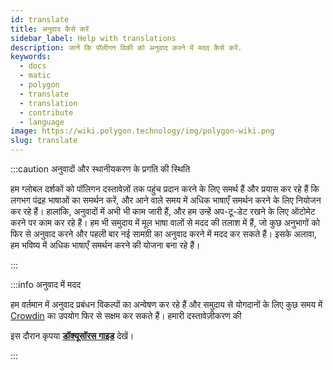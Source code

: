 ```yaml
---
id: translate
title: अनुवाद कैसे करें
sidebar_label: Help with translations
description: जानें कि पॉलीगन विकी को अनुवाद करने में मदद कैसे करें.
keywords:
  - docs
  - matic
  - polygon
  - translate
  - translation
  - contribute
  - language
image: https://wiki.polygon.technology/img/polygon-wiki.png
slug: translate
---
```


:::caution अनुवादों और स्थानीयकरण के प्रगति की स्थिति

हम ग्लोबल दर्शकों को पॉलिगन दस्तावेज़ों तक पहुंच प्रदान करने के लिए समर्थ हैं और प्रयास कर रहे हैं कि लगभग पंद्रह भाषाओं का समर्थन करें, और आने वाले समय में अधिक भाषाएँ समर्थन करने के लिए नियोजन कर रहे हैं। हालांकि, अनुवादों में अभी भी काम जारी हैं, और हम उन्हें अप-टू-डेट रखने के लिए ऑटोमेट करने पर काम कर रहे हैं। हम भी समुदाय में मूल भाषा वालों से मदद की तलाश में हैं, जो कुछ अनुभागों को फिर से अनुवाद करने और पहली बार नई सामग्री का अनुवाद करने में मदद कर सकते हैं। इसके अलावा, हम भविष्य में अधिक भाषाएँ समर्थन करने की योजना बना रहे हैं।

:::

:::info अनुवाद में मदद

हम वर्तमान में अनुवाद प्रबंधन विकल्पों का अन्वेषण कर रहे हैं और समुदाय से योगदानों के लिए कुछ समय में [Crowdin](https://crowdin.com/) का उपयोग फिर से सक्षम कर सकते हैं। हमारी दस्तावेज़ीकरण की

इस दौरान कृपया **[डॉक्यूसॉरस गाइड](https://docusaurus.io/docs/i18n/crowdin#translate-the-sources)** देखें।

:::
